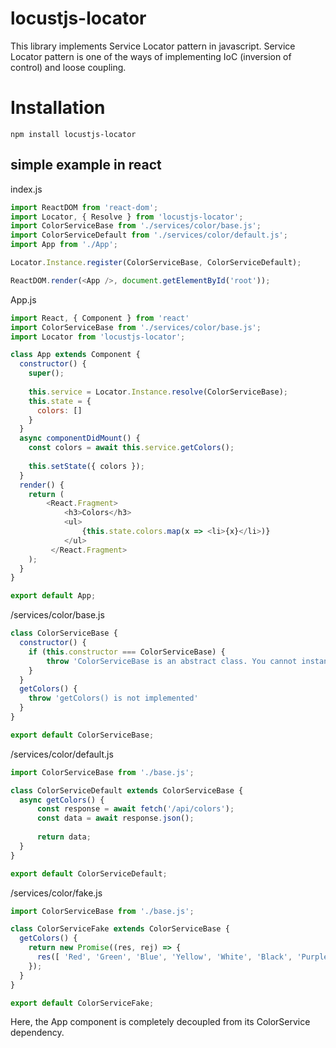 # locustjs-locator
This library implements Service Locator pattern in javascript. Service Locator pattern is one of the ways of implementing IoC (inversion of control) and loose coupling.

# Installation
```
npm install locustjs-locator
```

## simple example in react

index.js
```javascript
import ReactDOM from 'react-dom';
import Locator, { Resolve } from 'locustjs-locator';
import ColorServiceBase from './services/color/base.js';
import ColorServiceDefault from './services/color/default.js';
import App from './App';

Locator.Instance.register(ColorServiceBase, ColorServiceDefault);

ReactDOM.render(<App />, document.getElementById('root'));
```

App.js
```javascript
import React, { Component } from 'react'
import ColorServiceBase from './services/color/base.js';
import Locator from 'locustjs-locator';

class App extends Component {
  constructor() {
    super();
    
    this.service = Locator.Instance.resolve(ColorServiceBase);
    this.state = {
      colors: []
    }
  }
  async componentDidMount() {
    const colors = await this.service.getColors();
    
    this.setState({ colors });
  }
  render() {
    return (
		<React.Fragment>
			<h3>Colors</h3>
			<ul>
				{this.state.colors.map(x => <li>{x}</li>)}
			</ul>
		 </React.Fragment>
    );
  }
}

export default App;
```

/services/color/base.js
```javascript
class ColorServiceBase {
  constructor() {
    if (this.constructor === ColorServiceBase) {
        throw 'ColorServiceBase is an abstract class. You cannot instantiate from it.'
    }
  }
  getColors() {
    throw 'getColors() is not implemented'
  }
}

export default ColorServiceBase;
```

/services/color/default.js
```javascript
import ColorServiceBase from './base.js';

class ColorServiceDefault extends ColorServiceBase {
  async getColors() {
	  const response = await fetch('/api/colors');
	  const data = await response.json();
	  
	  return data;
  }
}

export default ColorServiceDefault;
```

/services/color/fake.js
```javascript
import ColorServiceBase from './base.js';

class ColorServiceFake extends ColorServiceBase {
  getColors() {
    return new Promise((res, rej) => {
      res([ 'Red', 'Green', 'Blue', 'Yellow', 'White', 'Black', 'Purple' ]);
    });
  }
}

export default ColorServiceFake;
```

Here, the App component is completely decoupled from its ColorService dependency.
